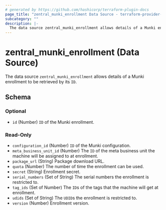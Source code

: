 ```yaml
---
# generated by https://github.com/hashicorp/terraform-plugin-docs
page_title: "zentral_munki_enrollment Data Source - terraform-provider-zentral"
subcategory: ""
description: |-
  The data source zentral_munki_enrollment allows details of a Munki enrollment to be retrieved by its ID.
---
```


# zentral_munki_enrollment (Data Source)

The data source `zentral_munki_enrollment` allows details of a Munki enrollment to be retrieved by its `ID`.



<!-- schema generated by tfplugindocs -->
## Schema

### Optional

- `id` (Number) `ID` of the Munki enrollment.

### Read-Only

- `configuration_id` (Number) `ID` of the Munki configuration.
- `meta_business_unit_id` (Number) The `ID` of the meta business unit the machine will be assigned to at enrollment.
- `package_url` (String) Package download URL.
- `quota` (Number) The number of time the enrollment can be used.
- `secret` (String) Enrollment secret.
- `serial_numbers` (Set of String) The serial numbers the enrollment is restricted to.
- `tag_ids` (Set of Number) The `ID`s of the tags that the machine will get at enrollment.
- `udids` (Set of String) The `UDID`s the enrollment is restricted to.
- `version` (Number) Enrollment version.

